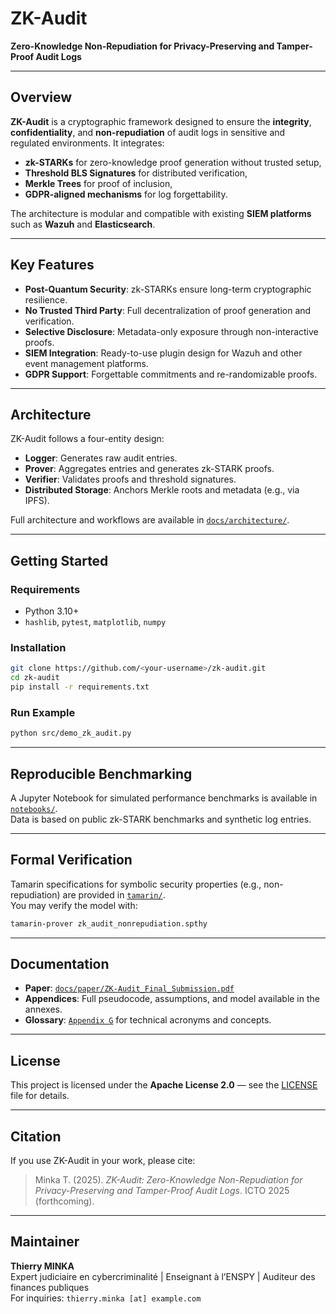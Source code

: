 # ZK-Audit

**Zero-Knowledge Non-Repudiation for Privacy-Preserving and Tamper-Proof Audit Logs**

---

## Overview

**ZK-Audit** is a cryptographic framework designed to ensure the **integrity**, **confidentiality**, and **non-repudiation** of audit logs in sensitive and regulated environments. It integrates:

- **zk-STARKs** for zero-knowledge proof generation without trusted setup,
- **Threshold BLS Signatures** for distributed verification,
- **Merkle Trees** for proof of inclusion,
- **GDPR-aligned mechanisms** for log forgettability.

The architecture is modular and compatible with existing **SIEM platforms** such as **Wazuh** and **Elasticsearch**.

---

## Key Features

- **Post-Quantum Security**: zk-STARKs ensure long-term cryptographic resilience.
- **No Trusted Third Party**: Full decentralization of proof generation and verification.
- **Selective Disclosure**: Metadata-only exposure through non-interactive proofs.
- **SIEM Integration**: Ready-to-use plugin design for Wazuh and other event management platforms.
- **GDPR Support**: Forgettable commitments and re-randomizable proofs.

---

## Architecture

ZK-Audit follows a four-entity design:
- **Logger**: Generates raw audit entries.
- **Prover**: Aggregates entries and generates zk-STARK proofs.
- **Verifier**: Validates proofs and threshold signatures.
- **Distributed Storage**: Anchors Merkle roots and metadata (e.g., via IPFS).

Full architecture and workflows are available in [`docs/architecture/`](./docs/architecture/).

---

## Getting Started

### Requirements
- Python 3.10+
- `hashlib`, `pytest`, `matplotlib`, `numpy`

### Installation

```bash
git clone https://github.com/<your-username>/zk-audit.git
cd zk-audit
pip install -r requirements.txt
```

### Run Example

```bash
python src/demo_zk_audit.py
```

---

## Reproducible Benchmarking

A Jupyter Notebook for simulated performance benchmarks is available in [`notebooks/`](./notebooks/).  
Data is based on public zk-STARK benchmarks and synthetic log entries.

---

## Formal Verification

Tamarin specifications for symbolic security properties (e.g., non-repudiation) are provided in [`tamarin/`](./tamarin/).  
You may verify the model with:

```bash
tamarin-prover zk_audit_nonrepudiation.spthy
```

---

## Documentation

- **Paper**: [`docs/paper/ZK-Audit_Final_Submission.pdf`](./docs/paper/)
- **Appendices**: Full pseudocode, assumptions, and model available in the annexes.
- **Glossary**: [`Appendix G`](./docs/paper/) for technical acronyms and concepts.

---

## License

This project is licensed under the **Apache License 2.0** — see the [LICENSE](./LICENSE) file for details.

---

## Citation

If you use ZK-Audit in your work, please cite:

> Minka T. (2025). *ZK-Audit: Zero-Knowledge Non-Repudiation for Privacy-Preserving and Tamper-Proof Audit Logs*. ICTO 2025 (forthcoming).

---

## Maintainer

**Thierry MINKA**  
Expert judiciaire en cybercriminalité | Enseignant à l’ENSPY | Auditeur des finances publiques  
For inquiries: `thierry.minka [at] example.com`
